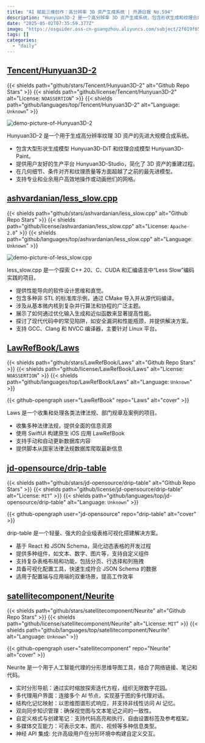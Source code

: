 ```yaml
---
title: "AI 赋能三维创作：高分辨率 3D 资产生成系统 | 开源日报 No.594"
description: "Hunyuan3D-2 是一个高分辨率 3D 资产生成系统，包含形状生成和纹理合成模型，提供用户友好的生产平台，在几何细节和纹理质量上超越现有技术，适合专业和业余用户使用。"
date: "2025-05-02T07:35:59.377Z"
image: "https://osguider.oss-cn-guangzhou.aliyuncs.com/subject/2f019f6532c1decd3a7709a6543962a2.png"
tags: []
categories:
  - "daily"
---
```


## [Tencent/Hunyuan3D-2](https://github.com/Tencent/Hunyuan3D-2)

{{< shields path="github/stars/Tencent/Hunyuan3D-2" alt="Github Repo Stars" >}} {{< shields path="github/license/Tencent/Hunyuan3D-2" alt="License: `NOASSERTION`" >}} {{< shields path="github/languages/top/Tencent/Hunyuan3D-2" alt="Language: `Unknown`" >}}

![demo-picture-of-Hunyuan3D-2](https://static.osguider.com/subject/github/Tencent/Hunyuan3D-2/58ab88ac6fe78360c0e8343d86174a9e.png)

Hunyuan3D-2 是一个用于生成高分辨率纹理 3D 资产的先进大规模合成系统。

- 包含大型形状生成模型 Hunyuan3D-DiT 和纹理合成模型 Hunyuan3D-Paint。
- 提供用户友好的生产平台 Hunyuan3D-Studio，简化了 3D 资产的重建过程。
- 在几何细节、条件对齐和纹理质量等方面超越了之前的最先进模型。
- 支持专业和业余用户高效地操作或动画他们的网格。
  
## [ashvardanian/less_slow.cpp](https://github.com/ashvardanian/less_slow.cpp)

{{< shields path="github/stars/ashvardanian/less_slow.cpp" alt="Github Repo Stars" >}} {{< shields path="github/license/ashvardanian/less_slow.cpp" alt="License: `Apache-2.0`" >}} {{< shields path="github/languages/top/ashvardanian/less_slow.cpp" alt="Language: `Unknown`" >}}

![demo-picture-of-less_slow.cpp](https://static.osguider.com/subject/github/ashvardanian/less_slow.cpp/744be2501d5bd9dfa84cba9dd1865042.jpg)

less_slow.cpp 是一个探索 C++ 20、C、CUDA 和汇编语言中“Less Slow”编码实践的项目。

- 提供性能导向的软件设计思维和直觉。
- 包含多种非 STL 的标准库示例，通过 CMake 导入并从源代码编译。
- 涉及从基本微内核到复杂并行算法和协程的广泛主题。
- 展示了如何通过优化输入生成和近似函数来显著提高性能。
- 探讨了现代代码中的常见陷阱，如安全漏洞和性能瓶颈，并提供解决方案。
- 支持 GCC、Clang 和 NVCC 编译器，主要针对 Linux 平台。
  
## [LawRefBook/Laws](https://github.com/LawRefBook/Laws)

{{< shields path="github/stars/LawRefBook/Laws" alt="Github Repo Stars" >}} {{< shields path="github/license/LawRefBook/Laws" alt="License: `NOASSERTION`" >}} {{< shields path="github/languages/top/LawRefBook/Laws" alt="Language: `Unknown`" >}}

{{< github-opengraph user="LawRefBook" repo="Laws" alt="cover" >}}

Laws 是一个收集和处理各类法律法规、部门规章及案例的项目。

- 收集多种法律法规，提供全面的信息资源
- 使用 SwiftUI 构建原生 iOS 应用 LawRefBook
- 支持手动和自动更新数据库内容
- 提供脚本从国家法律法规数据库爬取最新信息
  
## [jd-opensource/drip-table](https://github.com/jd-opensource/drip-table)

{{< shields path="github/stars/jd-opensource/drip-table" alt="Github Repo Stars" >}} {{< shields path="github/license/jd-opensource/drip-table" alt="License: `MIT`" >}} {{< shields path="github/languages/top/jd-opensource/drip-table" alt="Language: `Unknown`" >}}

{{< github-opengraph user="jd-opensource" repo="drip-table" alt="cover" >}}

drip-table 是一个轻量、强大的企业级表格可视化搭建解决方案。

- 基于 React 和 JSON Schema，简化动态表格的开发过程
- 提供多种组件，如文本、数字、图片等，支持自定义组件
- 支持复杂表格布局和功能，包括分页、行选择和列拖拽
- 具备可视化配置工具，快速生成符合 JSON Schema 的数据
- 适用于配置端与应用端的双重场景，提高工作效率
  
## [satellitecomponent/Neurite](https://github.com/satellitecomponent/Neurite)

{{< shields path="github/stars/satellitecomponent/Neurite" alt="Github Repo Stars" >}} {{< shields path="github/license/satellitecomponent/Neurite" alt="License: `MIT`" >}} {{< shields path="github/languages/top/satellitecomponent/Neurite" alt="Language: `Unknown`" >}}

{{< github-opengraph user="satellitecomponent" repo="Neurite" alt="cover" >}}

Neurite 是一个用于人工智能代理的分形思维导图工具，结合了网络链接、笔记和代码。

- 实时分形导航：通过实时缩放探索迭代方程，组织无限数字花园。
- 多代理用户界面：连接多个 AI 节点，实现基于图的多代理对话。
- 结构化记忆映射：以思维图谱形式响应，并支持非线性访问 AI 记忆。
- 双向同步知识管理：确保视觉图与文本笔记之间的一致性。
- 自定义格式与创建笔记：支持代码高亮和执行，自由设置标签及参考框架。
- 多媒体交互能力：可表示文本、图片、视频等多种信息类型。
- 神经 API 集成: 允许高级用户在分形环境中构建自定义交互。
  
